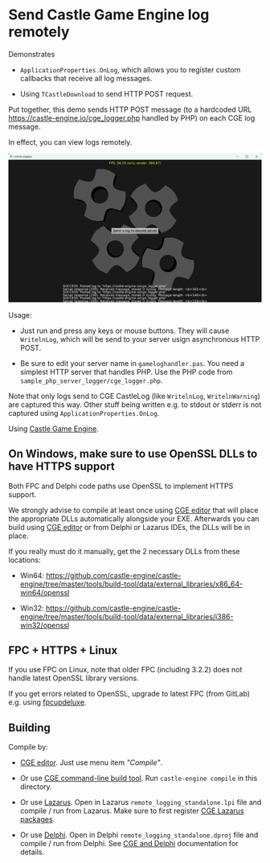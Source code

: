 # Send Castle Game Engine log remotely

Demonstrates

- `ApplicationProperties.OnLog`, which allows you to register custom callbacks that receive all log messages.

- Using `TCastleDownload` to send HTTP POST request.

Put together, this demo sends HTTP POST message (to a hardcoded URL https://castle-engine.io/cge_logger.php handled by PHP) on each CGE log message.

In effect, you can view logs remotely.

![Screenshot](screenshot.png)

Usage:

- Just run and press any keys or mouse buttons. They will cause `WritelnLog`, which will be send to your server usign asynchronous HTTP POST.

- Be sure to edit your server name in `gameloghandler.pas`. You need a simplest HTTP server that handles PHP. Use the PHP code from `sample_php_server_logger/cge_logger.php`.

Note that only logs send to CGE CastleLog (like `WritelnLog`, `WritelnWarning`) are captured this way. Other stuff being written e.g. to stdout or stderr is not captured using `ApplicationProperties.OnLog`.

Using [Castle Game Engine](https://castle-engine.io/).

## On Windows, make sure to use OpenSSL DLLs to have HTTPS support

Both FPC and Delphi code paths use OpenSSL to implement HTTPS support.

We strongly advise to compile at least once using [CGE editor](https://castle-engine.io/editor) that will place the appropriate DLLs automatically alongside your EXE. Afterwards you can build using [CGE editor](https://castle-engine.io/editor) or from Delphi or Lazarus IDEs, the DLLs will be in place.

If you really must do it manually, get the 2 necessary DLLs from these locations:

- Win64: https://github.com/castle-engine/castle-engine/tree/master/tools/build-tool/data/external_libraries/x86_64-win64/openssl

- Win32: https://github.com/castle-engine/castle-engine/tree/master/tools/build-tool/data/external_libraries/i386-win32/openssl

## FPC + HTTPS + Linux

If you use FPC on Linux, note that older FPC (including 3.2.2) does not handle latest OpenSSL library versions.

If you get errors related to OpenSSL, upgrade to latest FPC (from GitLab) e.g. using [fpcupdeluxe](https://castle-engine.io/fpcupdeluxe).

## Building

Compile by:

- [CGE editor](https://castle-engine.io/manual_editor.php). Just use menu item _"Compile"_.

- Or use [CGE command-line build tool](https://castle-engine.io/build_tool). Run `castle-engine compile` in this directory.

- Or use [Lazarus](https://www.lazarus-ide.org/). Open in Lazarus `remote_logging_standalone.lpi` file and compile / run from Lazarus. Make sure to first register [CGE Lazarus packages](https://castle-engine.io/lazarus).

- Or use [Delphi](https://www.embarcadero.com/products/Delphi). Open in Delphi `remote_logging_standalone.dproj` file and compile / run from Delphi. See [CGE and Delphi](https://castle-engine.io/delphi) documentation for details.
